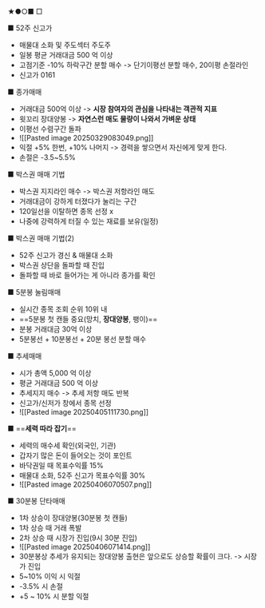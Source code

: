 ★●○■ □

■ 52주 신고가
+ 매물대 소화 및 주도섹터 주도주
+ 일봉 평균 거래대금 500 억 이상
+ 고점기준 -10% 하락구간 분할 매수 -> 단기이평선 분할 매수, 20이평 손절라인
+ 신고가 0161

■ 종가매매
+ 거래대금 500억 이상 -> **시장 참여자의 관심을 나타내는 객관적 지표**
+ 윗꼬리 장대양봉 -> **자연스런 매도 물량이 나와서 가벼운 상태**
+ 이평선 수렴구간 돌파 
+ ![[Pasted image 20250329083049.png]]
+ 익절 +5% 한번, +10% 나머지 -> 경력을 쌓으면서 자신에게 맞게 한다.
+ 손절은 -3.5~5.5%

■ 박스권 매매 기법
+ 박스권 지지라인 매수 -> 박스권 저항라인 매도
+ 거래대금이 강하게 터졌다가 눌리는 구간
+ 120일선을 이탈하면 종목 선정 x
+ 나중에 강력하게 터질 수 있는 재료를 보유(일정)

■ 박스권 매매 기법(2)
+ 52주 신고가 경신 & 매물대 소화
+ 박스권 상단을 돌파할 때 진입
+ 돌파할 때 바로 들어가는 게 아니라 종가를 확인

■ 5분봉 눌림매매
+ 실시간 종목 조회 순위 10위 내
+ ==5분봉 첫 캔들 중요(망치, **장대양봉**, 팽이)==
+ 분봉 거래대금 30억 이상
+ 5분봉선 + 10분봉선 + 20분 봉선 분할 매수

■ 추세매매
  + 시가 총액 5,000 억 이상
  + 평균 거래대금 500 억 이상
  + 추세지지 매수 -> 추세 저항 매도 반복
  + 신고가/신저가 창에서 종목 선정
  + ![[Pasted image 20250405111730.png]]

■ ==**세력 따라 잡기**==
+ 세력의 매수세 확인(외국인, 기관)
+ 갑자기 많은 돈이 들어오는 것이 포인트
+ 바닥권일 때 목표수익률 15%
+ 매물대 소화, 52주 신고가 목표수익률 30%
+ ![[Pasted image 20250406070507.png]]


■ 30분봉 단타매매
+ 1차 상승이 장대양봉(30분봉 첫 캔들)
+ 1차 상승 때 거래 폭발
+ 2차 상승 때 시장가 진입(9시 30분 진입)
+ ![[Pasted image 20250406071414.png]]
+ 30분봉상 추세가 유지되는 장대양봉 출현은 앞으로도 상승할 확률이 크다. -> 시장가 진입
+ 5~10% 이익 시 익절
+ -3.5% 시 손절
+ +5 ~ 10% 시 분할 익절
